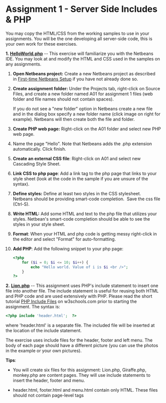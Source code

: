 # Assignment 1 - Server Side Includes & PHP

You may copy the HTML/CSS from the working samples to use in your assignments. You will be the one developing all server-side code, this is your own work for these exercises.

**1\. [HelloWorld.php](http://yorktown.cbe.wwu.edu/sandvig/mis314/assignments/A01/Hello.php)** -- This exercise will familiarize you with the Netbeans IDE. You may look at and modify the HTML and CSS used in the samples on any assignments.

1. **Open Netbeans project:** Create a new Netbeans project as described in [First-time Netbeans Setup](../../environment_setup.md) if you have not already done so.

2. **Create assignment folder:** Under the Projects tab, right-click on Source Files, and create a new folder named A01 for assignment 1 files (web folder and file names should not contain spaces).

    If you do not see a "new folder" option in Netbeans create a new file and in the dialog box specify a new folder name (click image on right for example). Netbeans will then create both the file and folder.

3.  **Create PHP web page:** Right-click on the A01 folder and select new PHP web page.

4.  Name the page "Hello". Note that Netbeans adds the .php extension automatically. Click finish.

5.  **Create an external CSS file**: Right-click on A01 and select new Cascading Style Sheet.

6.  **Link CSS to php page**: Add a link tag to the php page that links to your style sheet (look at the code in the sample if you are unsure of the syntax).

7.  **Define styles:** Define at least two styles in the CSS stylesheet. Netbeans should be providing smart-code completion.  Save the css file (Ctrl-S).

8.  **Write HTML:** Add some HTML and text to the php file that utilizes your styles. Netbean's smart-code completion should be able to see the styles in your style sheet.

9.  **Format**: When your HTML and php code is getting messy right-click in the editor and select "Format" for auto-formatting.

10. **Add PHP**: Add the following snippet to your php page:

    ```PHP
    <?php
        for ($i = 0; $i <= 10; $i++) {
            echo "Hello world. Value of i is $i <br />";
        }
    ?>
    ```

**2\.** **[Lion.php](https://yorktown.cbe.wwu.edu/sandvig/mis314/assignments/A01/Lion.php)** -- This assignment uses PHP's include statement to insert one file into another file. The include statement is useful for reusing both HTML and PHP code and are used extensively with PHP. Please read the short tutorial [PHP Include Files](https://www.w3schools.com/php/php_includes.asp%20target=) on w3schools.com prior to starting the assignment. The syntax is:

```PHP
<?php include 'header.html';  ?>
```

where 'header.html' is a separate file. The included file will be inserted at the location of the include statement.

The exercise uses include files for the header, footer and left menu. The body of each page should have a different picture (you can use the photos in the example or your own pictures).

**Tips**:

-   You will create six files for this assignment: Lion.php, Giraffe.php, monkey.php are content pages. They will use include statements to insert the header, footer and menu.

-   header.html, footer.html and menu.html contain only HTML. These files should not contain page-level tags <head> <body> <title> etc. since these are in the parent php file. Use your browser's "view source" to see the HTML in the sample.  You may copy the HTML from the example or create your own.

**3\. [ClockLoop.php](http://yorktown.cbe.wwu.edu/sandvig/mis314/lectures/L01/ClockLoop.php)** -- Add a [for loop](https://www.w3schools.com/php/php_looping_for.asp) to the example [Clock.php](http://yorktown.cbe.wwu.edu/sandvig/mis314/lectures/L01/Clock.php) ([ source](http://yorktown.cbe.wwu.edu/sandvig/mis314/lectures/L01/Clock.php.txt)) to display the date 10 times. To add line breaks between iterations the echo statement will need to include paragraph, div, or br tags.